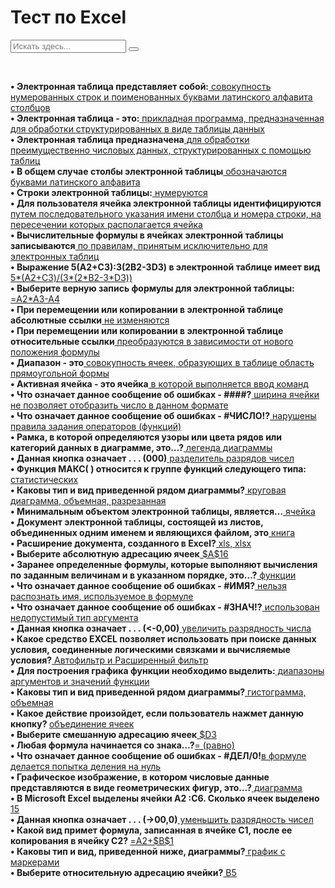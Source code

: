 <html>
	<head>
		<title>Тест по Excel</title>
		<meta charset="utf-8">	
		<link rel="stylesheet" href="main.css"/>
		<link rel="preconnect" href="https://fonts.googleapis.com">
		<link rel="preconnect" href="https://fonts.gstatic.com" crossorigin>
		<link href="https://fonts.googleapis.com/css2?family=Comfortaa&display=swap" rel="stylesheet">
		<link rel="shortcut icon" href="https://i.imgur.com/IgVQt0l.png"/>
		<link rel="stylesheet" href="https://maxcdn.bootstrapcdn.com/font-awesome/4.5.0/css/font-awesome.min.css">
	</head>
	<body>
		<h1 class="title">Тест по Excel</h1>
		<form>
			<input type="text" id="text-to-find" value="" placeholder="Искать здесь..." onkeypress="if(event.keyCode===13){ FindOnPage('text-to-find'); return false; }">
			<button type="button" onclick="javascript: FindOnPage('text-to-find'); return false;" value="Искать"></button>
		  </form>
	<br>
	<p class="text">
	<b>• Электронная таблица представляет собой:</b><u> совокупность нумерованных строк и поименованных буквами латинского алфавита столбцов</u><br>
	<b>• Электронная таблица - это:</b><u> прикладная программа, предназначенная для обработки структурированных в виде таблицы данных</u><br>
	<b>• Электронная таблица предназначена</b><u> для обработки преимущественно числовых данных, структурированных с помощью таблиц</u><br>
	<b>• В общем случае столбы электронной таблицы</b><u> обозначаются буквами латинского алфавита</u><br>
	<b>• Строки электронной таблицы:</b><u> нумеруются</u><br>
	<b>• Для пользователя ячейка электронной таблицы идентифицируются</b><u> путем последовательного указания имени столбца и номера строки, на пересечении которых располагается ячейка</u><br>
	<b>• Вычислительные формулы в ячейках электронной таблицы записываются</b><u> по правилам, принятым исключительно для электронных таблиц</u><br>
	<b>• Выражение 5(A2+C3):3(2B2-3D3) в электронной таблице имеет вид</b><u> 5*(A2+C3)/(3*(2*B2-3*D3)) </u><br>
	<b>• Выберите верную запись формулы для электронной таблицы:</b><u> =A2*A3-A4</u><br>
	<b>• При перемещении или копировании в электронной таблице абсолютные ссылки</b><u> не изменяются</u><br>
	<b>• При перемещении или копировании в электронной таблице относительные ссылки</b><u> преобразуются в зависимости от нового положения формулы</u><br>
	<b>• Диапазон - это</b><u> совокупность ячеек, образующих в таблице область прямоугольной формы</u><br>
	<b>• Активная ячейка - это ячейка</b><u> в которой выполняется ввод команд</u><br>
	<b>• Что означает данное сообщение об ошибках - ####?</b><u> ширина ячейки не позволяет отобразить число в данном формате</u><br>
	<b>• Что означает данное сообщение об ошибках - #ЧИСЛО!?</b><u> нарушены правила задания операторов (функций)</u><br>
	<b>• Рамка, в которой определяются узоры или цвета рядов или категорий данных в диаграмме, это…?</b><u> легенда диаграммы</u><br>
	<b>• Данная кнопка означает . . . (000)</b><u> разделитель разрядов чисел</u><br>
	<b>• Функция МАКС( ) относится к группе функций следующего типа:</b><u> статистических</u><br>
	<b>• Каковы тип и вид приведенной рядом диаграммы?</b><u> круговая диаграмма, объемная, разрезанная</u><br>
	<b>• Минимальным объектом электронной таблицы, является…</b><u> ячейка</u><br>
	<b>• Документ электронной таблицы, состоящей из листов, объединенных одним именем и являющихся файлом, это</b><u> книга</u><br>
	<b>• Расширение документа, созданного в Excel?</b><u>  xls, xlsx</u><br>
	<b>• Выберите абсолютную адресацию ячеек</b><u> $A$16</u><br>
	<b>• Заранее определенные формулы, которые выполняют вычисления по заданным величинам и в указанном порядке, это…?</b><u> функции</u><br>
	<b>• Что означает данное сообщение об ошибках - #ИМЯ?</b><u> нельзя распознать имя, используемое в формуле</u><br>
	<b>• Что означает данное сообщение об ошибках - #ЗНАЧ!?</b><u> использован недопустимый тип аргумента</u><br>
	<b>• Данная кнопка означает . . . (<-0,00)</b><u> увеличить разрядность числа</u><br>
	<b>• Какое средство EXCEL позволяет использовать при поиске данных условия, соединенные логическими связками и вычисляемые условия?</b><u> Автофильтр и Расширенный фильтр</u><br>
	<b>• Для построения графика функции необходимо выделить:</b><u> диапазоны аргументов и значений функции</u><br>
	<b>• Каковы тип и вид приведенной рядом диаграммы?</b><u> гистограмма, объемная</u><br>
	<b>• Какое действие произойдет, если пользователь нажмет данную кнопку? </b><u>объединение ячеек</u><br>
	<b>• Выберите смешанную адресацию ячеек</b><u> $D3</u><br>
	<b>• Любая формула начинается со знака…?</b><u>= (равно)</u><br>
	<b>• Что означает данное сообщение об ошибках - #ДЕЛ/0!</b><u>в формуле делается попытка деления на нуль</u><br>
	<b>• Графическое изображение, в котором числовые данные представляются в виде геометрических фигур, это…?</b><u> диаграмма</u><br>
	<b>• В Microsoft Excel выделены ячейки А2 :С6. Сколько ячеек выделено	</b><u>15</u><br>
	<b>• Данная кнопка означает . . . (->00,0)</b><u> уменьшить разрядность чисел</u><br>
	<b>• Какой вид примет формула, записанная в ячейке С1, после ее копирования в ячейку С2?	</b><u>=A2+$B$1</u><br>
	<b>• Каковы тип и вид, приведенной ниже, диаграммы?</b><u> график с маркерами</u><br>
	<b>• Выберите относительную адресацию ячейки?</b><u> B5</u><br>
	</p>
 <br>
<script src="main.js"></script>
</body>
</html>
